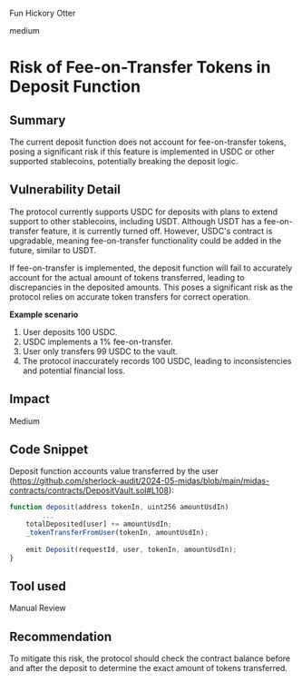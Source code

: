 Fun Hickory Otter

medium

# Risk of Fee-on-Transfer Tokens in Deposit Function

## Summary

The current deposit function does not account for fee-on-transfer tokens, posing a significant risk if this feature is implemented in USDC or other supported stablecoins, potentially breaking the deposit logic.

## Vulnerability Detail

The protocol currently supports USDC for deposits with plans to extend support to other stablecoins, including USDT. Although USDT has a fee-on-transfer feature, it is currently turned off. However, USDC's contract is upgradable, meaning fee-on-transfer functionality could be added in the future, similar to USDT.

If fee-on-transfer is implemented, the deposit function will fail to accurately account for the actual amount of tokens transferred, leading to discrepancies in the deposited amounts. This poses a significant risk as the protocol relies on accurate token transfers for correct operation.

**Example scenario**
1. User deposits 100 USDC.
2. USDC implements a 1% fee-on-transfer.
3. User only transfers 99 USDC to the vault.
4. The protocol inaccurately records 100 USDC, leading to inconsistencies and potential financial loss.

## Impact

Medium

## Code Snippet

Deposit function accounts value transferred by the user (https://github.com/sherlock-audit/2024-05-midas/blob/main/midas-contracts/contracts/DepositVault.sol#L108):

```jsx
function deposit(address tokenIn, uint256 amountUsdIn)
		...
    totalDeposited[user] += amountUsdIn;
    _tokenTransferFromUser(tokenIn, amountUsdIn);
    
    emit Deposit(requestId, user, tokenIn, amountUsdIn);
}
```

## Tool used

Manual Review

## Recommendation

To mitigate this risk, the protocol should check the contract balance before and after the deposit to determine the exact amount of tokens transferred.
